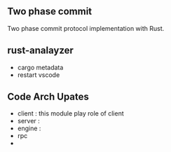 ## Two phase commit

Two phase commit protocol implementation with Rust.

## rust-analayzer
- cargo metadata
- restart vscode

## Code Arch Upates
- client : this module play role of client 
- server : 
- engine : 
- rpc
- 
